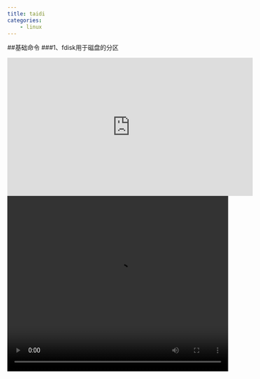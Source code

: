 ```yaml
---
title: taidi
categories:
	- linux
---
```

##基础命令
###1、fdisk用于磁盘的分区


<iframe width="560" height="315" src="http://player.youku.com/embed/XNDE0MDYwNzMwNA==" frameborder="0" allow="autoplay; encrypted-media" allowfullscreen></iframe>
<video width="100%" height="400" src="movie.mp4" controls="controls">
<video width="480" height="320" controls>
<source src="D:/git/movie.mp4">
</video>